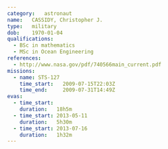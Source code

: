 ```yaml
---
category:	astronaut
name:	CASSIDY, Christopher J.
type:	military
dob:	1970-01-04
qualifications:
  - BSc in mathematics
  - MSc in Ocean Engineering
references:
  - http://www.nasa.gov/pdf/740566main_current.pdf
missions:
  - name: STS-127
    time_start:   2009-07-15T22:03Z
    time_end:     2009-07-31T14:49Z
evas:
  - time_start: 
    duration:   18h5m
  - time_start: 2013-05-11
    duration:   5h30m
  - time_start: 2013-07-16
    duration:   1h32m
---
```

